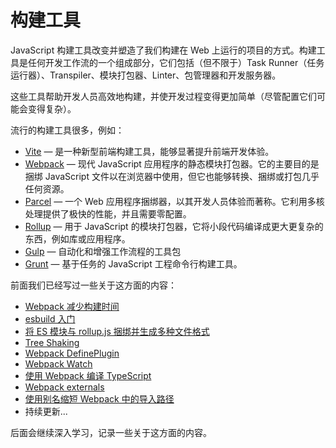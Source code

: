 # 构建工具

JavaScript 构建工具改变并塑造了我们构建在 Web 上运行的项目的方式。构建工具是任何开发工作流的一个组成部分，它们包括（但不限于）Task Runner（任务运行器）、Transpiler、模块打包器、Linter、包管理器和开发服务器。

这些工具帮助开发人员高效地构建，并使开发过程变得更加简单（尽管配置它们可能会变得复杂）。

流行的构建工具很多，例如：

- [Vite](https://vitejs.dev/) — 是一种新型前端构建工具，能够显著提升前端开发体验。
- [Webpack](https://webpack.js.org/) — 现代 JavaScript 应用程序的静态模块打包器。它的主要目的是捆绑 JavaScript 文件以在浏览器中使用，但它也能够转换、捆绑或打包几乎任何资源。
- [Parcel](https://parceljs.org/) — 一个 Web 应用程序捆绑器，以其开发人员体验而著称。它利用多核处理提供了极快的性能，并且需要零配置。
- [Rollup](https://rollupjs.org/) — 用于 JavaScript 的模块打包器，它将小段代码编译成更大更复杂的东西，例如库或应用程序。
- [Gulp](https://gulpjs.com/) — 自动化和增强工作流程的工具包
- [Grunt](https://gruntjs.com/) — 基于任务的 JavaScript 工程命令行构建工具。

前面我们已经写过一些关于这方面的内容：

- [Webpack 减少构建时间](https://www.jianshu.com/p/29f1309081ef)
- [esbuild 入门](https://www.jianshu.com/p/8994115416c3)
- [将 ES 模块与 rollup.js 捆绑并生成多种文件格式](https://www.jianshu.com/p/b146c8ea2885)
- [Tree Shaking](https://www.jianshu.com/p/034267ff6845)
- [Webpack DefinePlugin](https://www.jianshu.com/p/107073c4ccc4)
- [Webpack Watch](https://www.jianshu.com/p/603dc8447b55)
- [使用 Webpack 编译 TypeScript](https://www.jianshu.com/p/3ea493b98183)
- [Webpack externals](https://www.jianshu.com/p/739e38b49f85)
- [使用别名缩短 Webpack 中的导入路径](https://www.jianshu.com/p/2cd7a4138435)
- 持续更新...

后面会继续深入学习，记录一些关于这方面的内容。
